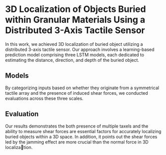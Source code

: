 # 3D Localization of Objects Buried within Granular Materials Using a Distributed 3-Axis Tactile Sensor
In this work, we achieved 3D localization of buried object utilizing a distributed 3-axis tactile sensor. Our approach involves a learning-based prediction model comprising three LSTM models, each dedicated to estimating the distance, direction, and depth of the buried object.
## Models
By categorizing inputs based on whether they originate from a symmetrical tactile array and the presence of induced shear forces, we conducted evaluations across these three scales.
## Evaluation
Our results demonstrates the both presence of multiple taxels and the ability to measure shear forces are essential factors for
accurately localizing buried objects within a 3D space. In
addition, it points out the shear forces led by the jamming
effect are more crucial than the normal force in 3D localization.

